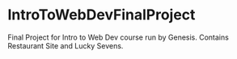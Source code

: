 # IntroToWebDevFinalProject
Final Project for Intro to Web Dev course run by Genesis.  Contains Restaurant Site and Lucky Sevens. 
